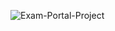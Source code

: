 ![Exam-Portal-Project](https://github.com/HarshNakhale/Exam-Portal-Project/assets/66204239/8e471535-3c11-489e-9f87-63ab70e16769)
